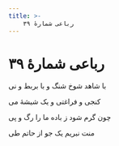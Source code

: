 ```yaml
---
title: >-
    رباعی شمارهٔ ۳۹
---
```

# رباعی شمارهٔ ۳۹

<div class="b" id="bn1"><div class="m1"><p>با شاهد شوخ شنگ و با بربط و نی</p></div>
<div class="m2"><p>کنجی و فراغتی و یک شیشهٔ می</p></div></div>
<div class="b" id="bn2"><div class="m1"><p>چون گرم شود ز باده ما را رگ و پی</p></div>
<div class="m2"><p>منت نبریم یک جو از حاتم طی</p></div></div>